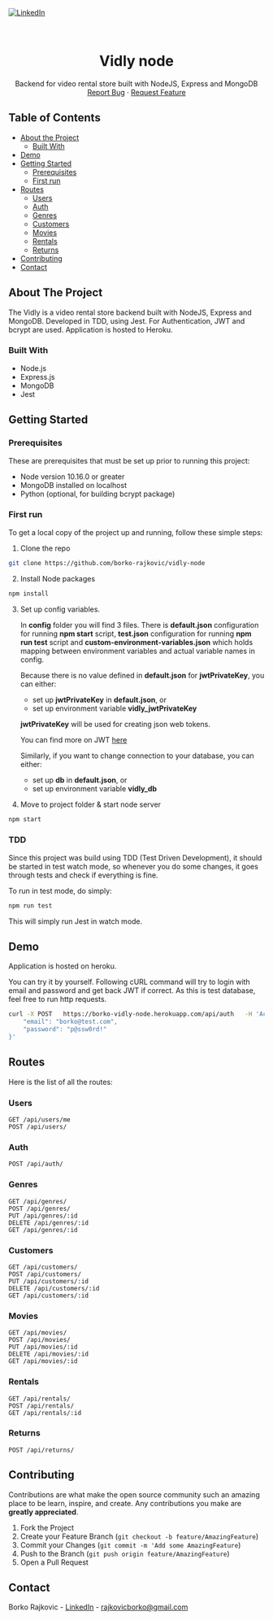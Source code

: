 [![LinkedIn][linkedin-shield]][linkedin-url]

<!-- PROJECT LOGO -->
<br />
<p align="center">
  <h1 align="center">Vidly node</h1>

  <p align="center">
    Backend for video rental store built with NodeJS, Express and MongoDB
    <br />
    <a href="https://github.com/borko-rajkovic/vidly-node/issues">Report Bug</a>
    ·
    <a href="https://github.com/borko-rajkovic/vidly-node/issues">Request Feature</a>
  </p>
</p>

<!-- TABLE OF CONTENTS -->

## Table of Contents

- [About the Project](#about-the-project)
  - [Built With](#built-with)
- [Demo](#demo)
- [Getting Started](#getting-started)
  - [Prerequisites](#Prerequisites)
  - [First run](#first-run)
- [Routes](#routes)
  - [Users](#users)
  - [Auth](#auth)
  - [Genres](#genres)
  - [Customers](#customers)
  - [Movies](#movies)
  - [Rentals](#rentals)
  - [Returns](#returns)
- [Contributing](#contributing)
- [Contact](#contact)

<!-- ABOUT THE PROJECT -->

## About The Project

The Vidly is a video rental store backend built with NodeJS, Express and MongoDB. Developed in TDD, using Jest. For Authentication, JWT and bcrypt are used. Application is hosted to Heroku.

### Built With

- Node.js
- Express.js
- MongoDB
- Jest

<!-- GETTING STARTED -->

## Getting Started

### Prerequisites

These are prerequisites that must be set up prior to running this project:

- Node version 10.16.0 or greater
- MongoDB installed on localhost
- Python (optional, for building bcrypt package)

### First run

To get a local copy of the project up and running, follow these simple steps:

1. Clone the repo

```sh
git clone https://github.com/borko-rajkovic/vidly-node
```

2. Install Node packages

```sh
npm install
```

3. Set up config variables.

    In **config** folder you will find 3 files. There is **default.json** configuration for running **npm start** script, **test.json** configuration for running **npm run test** script and **custom-environment-variables.json** which holds mapping between environment variables and actual variable names in config.
    
    Because there is no value defined in **default.json** for **jwtPrivateKey**, you can either:

    - set up **jwtPrivateKey** in **default.json**, or
    - set up environment variable **vidly_jwtPrivateKey**

    **jwtPrivateKey** will be used for creating json web tokens.

    You can find more on JWT [here](https://jwt.io)

    Similarly, if you want to change connection to your database, you can either:

    - set up **db** in **default.json**, or
    - set up environment variable **vidly_db**

4. Move to project folder & start node server

```sh
npm start
```

### TDD

Since this project was build using TDD (Test Driven Development), it should be started in test watch mode, so whenever you do some changes, it goes through tests and check if everything is fine.

To run in test mode, do simply:

```sh
npm run test
```

This will simply run Jest in watch mode.

## Demo

Application is hosted on heroku.

You can try it by yourself. Following cURL command will try to login with email and password and get back JWT if correct. As this is test database, feel free to run http requests.

``` sh
curl -X POST   https://borko-vidly-node.herokuapp.com/api/auth   -H 'Accept: */*'   -H 'Cache-Control: no-cache'   -H 'Connection: keep-alive'   -H 'Content-Type: application/json'   -H 'Host: borko-vidly-node.herokuapp.com'   -H 'accept-encoding: gzip, deflate'   -H 'cache-control: no-cache'   -H 'content-length: 62'   -d '{
    "email": "borko@test.com",
    "password": "p@ssw0rd!"
}'
```

## Routes

Here is the list of all the routes:

### Users

	GET /api/users/me
	POST /api/users/

### Auth

	POST /api/auth/

### Genres

	GET /api/genres/
	POST /api/genres/
	PUT /api/genres/:id
	DELETE /api/genres/:id
	GET /api/genres/:id

### Customers

	GET /api/customers/
	POST /api/customers/
	PUT /api/customers/:id
	DELETE /api/customers/:id
	GET /api/customers/:id

### Movies

	GET /api/movies/
	POST /api/movies/
	PUT /api/movies/:id
	DELETE /api/movies/:id
	GET /api/movies/:id

### Rentals

	GET /api/rentals/
	POST /api/rentals/
	GET /api/rentals/:id

### Returns

	POST /api/returns/


<!-- CONTRIBUTING -->

## Contributing

Contributions are what make the open source community such an amazing place to be learn, inspire, and create. Any contributions you make are **greatly appreciated**.

1. Fork the Project
2. Create your Feature Branch (`git checkout -b feature/AmazingFeature`)
3. Commit your Changes (`git commit -m 'Add some AmazingFeature`)
4. Push to the Branch (`git push origin feature/AmazingFeature`)
5. Open a Pull Request

<!-- CONTACT -->

## Contact

Borko Rajkovic - [LinkedIn](https://linkedin.com/in/borko-rajkovic) - rajkovicborko@gmail.com

<!-- MARKDOWN LINKS & IMAGES -->

[linkedin-shield]: https://img.shields.io/badge/-LinkedIn-black.svg?style=flat-square&logo=linkedin&colorB=555
[linkedin-url]: https://linkedin.com/in/borko-rajkovic/
